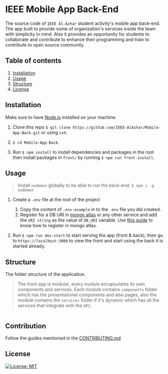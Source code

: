 # IEEE Mobile App Back-End

The source code of `IEEE Al-Azhar` student activity's mobile app back-end. The app built to provide some of organization's services inside the team with simplicity in mind. Also it provides an opportunity for students to collaborate and contribute to enhance their programming and train to contribute to open source community.

## Table of contents

1. [Installation](#install)
1. [Usage](#use)
1. [Structure](#structure)
1. [License](#license)

## Installation

Make sure to have [Node.js](https://nodejs.org/en/download/) installed on your machine.

1. Clone this repo `$ git clone https://github.com/IEEE-AlAzhar/Mobile-App-Back.git` or using `ssh`.

2. `$ cd Mobile-App-Back`.

3. Run `$ npm install` to install dependencies and packages in the root then install packages in `front/` by running `$ npm run front-install`.

## Usage

> Install `nodemon` globally to be able to run the back-end: `$ npm i -g nodemon`

1. Create a `.env` file at the root of the project

   1. Copy the content of `.env-example` in to the `.env` file you did created.
   1. Register for a DB URI in [mongo atlas](https://account.mongodb.com/) or any other service and add the `URI string` as the value of `DB_URI` variable. Use [this guide](https://docs.atlas.mongodb.com/getting-started/) to know how to register in mongo atlas.

1. Run `$ npm run dev-start` to start serving the app (front & back), then go to `https://localhost:3000` to view the front and start using the back it is started already.

## Structure

The folder structure of the application.

> The front app is modular, every module encapsulates its own components and services. Each module contains `components` folder which has the presentational components and also pages, also the module contains the `services` folder if it's dynamic which has all the services that integrate with the `API`.

```

```

## Contribution

Follow the guides mentioned in the [CONTRIBUTING.md](CONTRIBUTING.md)

## License

[![License: MIT](https://img.shields.io/badge/License-MIT-yellow.svg)](https://opensource.org/licenses/MIT)
